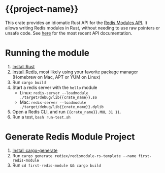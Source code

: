 # {{project-name}}

This crate provides an idiomatic Rust API for the [Redis Modules API](https://redis.io/topics/modules-intro).
It allows writing Redis modules in Rust, without needing to use raw pointers or unsafe code. See [here](https://docs.rs/redis-module/latest) for the most recent API documentation.

# Running the module

1. [Install Rust](https://www.rust-lang.org/tools/install)
2. [Install Redis](https://redis.io/download), most likely using your favorite package manager (Homebrew on Mac, APT or YUM on Linux)
3. Run `cargo build`
4. Start a redis server with the `hello` module
    * Linux: `redis-server --loadmodule ./target/debug/lib{{crate_name}}.so`
    * Mac: `redis-server --loadmodule ./target/debug/lib{{crate_name}}.dylib`
5. Open a Redis CLI, and run `{{crate_name}}.MUL 31 11`.
6. Run a test, `bash run-test.sh`


# Generate Redis Module Project

1. [Install cargo-generate](https://cargo-generate.github.io/cargo-generate/installation.html)
2. Run `cargo generate rediex/redismodule-rs-template --name first-redis-module`
3. Run `cd first-redis-module && cargo build`
